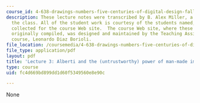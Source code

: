 ```yaml
---
course_id: 4-638-drawings-numbers-five-centuries-of-digital-design-fall-2002
description: These lecture notes were transcribed by B. Alex Miller, a student in
  the class. All of the student work is courtesy of the students named, and was originally
  collected for the course Web site.  The course Web site, where these notes were
  originally compiled, was designed and maintained by the Teaching Assistant of the
  course, Leonardo Diaz Borioli.
file_location: /coursemedia/4-638-drawings-numbers-five-centuries-of-digital-design-fall-2002/fc4d669bd899dd1d60f5349560e8e90c_lecture_3.pdf
file_type: application/pdf
layout: pdf
title: 'Lecture 3: Alberti and the (untrustworthy) power of man-made images'
type: course
uid: fc4d669bd899dd1d60f5349560e8e90c

---
```

None